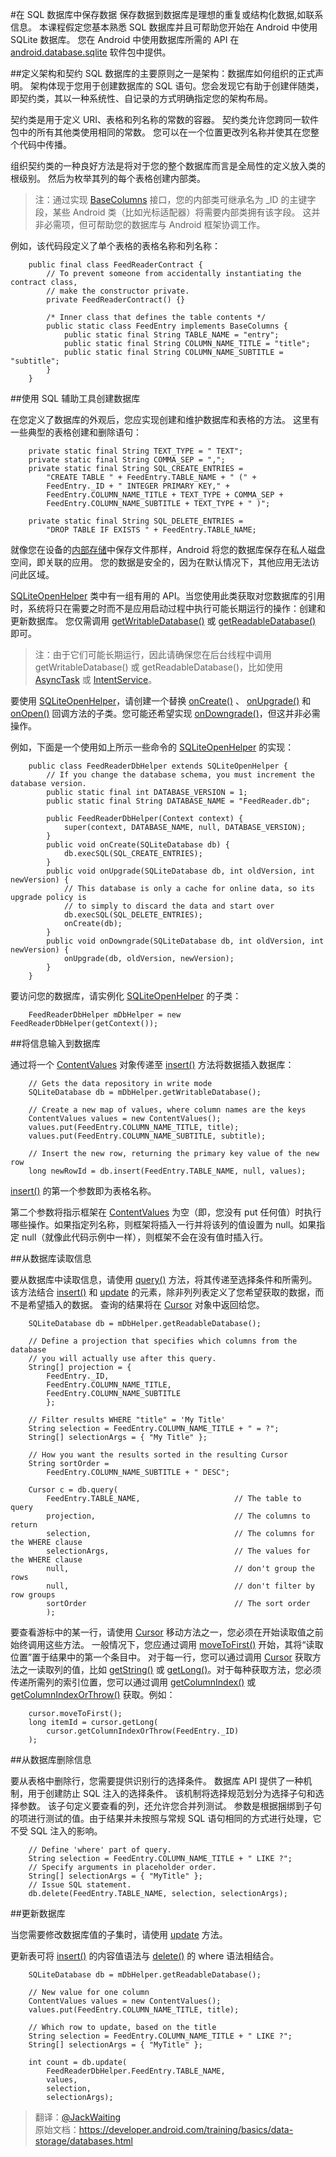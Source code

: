 #在 SQL 数据库中保存数据
保存数据到数据库是理想的重复或结构化数据,如联系信息。 本课程假定您基本熟悉 SQL 数据库并且可帮助您开始在 Android 中使用 SQLite 数据库。 您在 Android 中使用数据库所需的 API 在 
[android.database.sqlite](https://developer.android.com/reference/android/database/sqlite/package-summary.html) 软件包中提供。

##定义架构和契约
SQL 数据库的主要原则之一是架构：数据库如何组织的正式声明。 架构体现于您用于创建数据库的 SQL 语句。您会发现它有助于创建伴随类，即契约类，其以一种系统性、自记录的方式明确指定您的架构布局。

契约类是用于定义 URI、表格和列名称的常数的容器。 契约类允许您跨同一软件包中的所有其他类使用相同的常数。 您可以在一个位置更改列名称并使其在您整个代码中传播。

组织契约类的一种良好方法是将对于您的整个数据库而言是全局性的定义放入类的根级别。 然后为枚举其列的每个表格创建内部类。

> 注：通过实现 [BaseColumns](https://developer.android.com/reference/android/provider/BaseColumns.html) 接口，您的内部类可继承名为 _ID 的主键字段，某些 Android 类（比如光标适配器）将需要内部类拥有该字段。 这并非必需项，但可帮助您的数据库与 Android 框架协调工作。

例如，该代码段定义了单个表格的表格名称和列名称：
		
		public final class FeedReaderContract {
		    // To prevent someone from accidentally instantiating the contract class,
		    // make the constructor private.
		    private FeedReaderContract() {}
		
		    /* Inner class that defines the table contents */
		    public static class FeedEntry implements BaseColumns {
		        public static final String TABLE_NAME = "entry";
		        public static final String COLUMN_NAME_TITLE = "title";
		        public static final String COLUMN_NAME_SUBTITLE = "subtitle";
		    }
		}
##使用 SQL 辅助工具创建数据库

在您定义了数据库的外观后，您应实现创建和维护数据库和表格的方法。 这里有一些典型的表格创建和删除语句：
		
		private static final String TEXT_TYPE = " TEXT";
		private static final String COMMA_SEP = ",";
		private static final String SQL_CREATE_ENTRIES =
		    "CREATE TABLE " + FeedEntry.TABLE_NAME + " (" +
		    FeedEntry._ID + " INTEGER PRIMARY KEY," +
		    FeedEntry.COLUMN_NAME_TITLE + TEXT_TYPE + COMMA_SEP +
		    FeedEntry.COLUMN_NAME_SUBTITLE + TEXT_TYPE + " )";
		
		private static final String SQL_DELETE_ENTRIES =
		    "DROP TABLE IF EXISTS " + FeedEntry.TABLE_NAME;

就像您在设备的[内部存储](https://developer.android.com/guide/topics/data/data-storage.html#filesInternal)中保存文件那样，Android 将您的数据库保存在私人磁盘空间，即关联的应用。 您的数据是安全的，因为在默认情况下，其他应用无法访问此区域。

[SQLiteOpenHelper](https://developer.android.com/reference/android/database/sqlite/SQLiteOpenHelper.html) 类中有一组有用的 API。当您使用此类获取对您数据库的引用时，系统将只在需要之时而不是应用启动过程中执行可能长期运行的操作：创建和更新数据库。 您仅需调用 [getWritableDatabase()](https://developer.android.com/reference/android/database/sqlite/SQLiteOpenHelper.html#getWritableDatabase()) 或 [getReadableDatabase()](https://developer.android.com/reference/android/database/sqlite/SQLiteOpenHelper.html#getReadableDatabase()) 即可。


> 注：由于它们可能长期运行，因此请确保您在后台线程中调用 getWritableDatabase() 或 getReadableDatabase()，比如使用 [AsyncTask](https://developer.android.com/reference/android/os/AsyncTask.html) 或 [IntentService](https://developer.android.com/reference/android/app/IntentService.html)。

要使用 [SQLiteOpenHelper](https://developer.android.com/reference/android/database/sqlite/SQLiteOpenHelper.html)，请创建一个替换 [onCreate()](https://developer.android.com/reference/android/database/sqlite/SQLiteOpenHelper.html#onCreate(android.database.sqlite.SQLiteDatabase)) 、
[onUpgrade()](https://developer.android.com/reference/android/database/sqlite/SQLiteOpenHelper.html#onUpgrade) 和[onOpen()](https://developer.android.com/reference/android/database/sqlite/SQLiteOpenHelper.html#onOpen(android.database.sqlite.SQLiteDatabase)) 回调方法的子类。您可能还希望实现  [onDowngrade()](https://developer.android.com/reference/android/database/sqlite/SQLiteOpenHelper.html#onDowngrade)，但这并非必需操作。

例如，下面是一个使用如上所示一些命令的 [SQLiteOpenHelper](https://developer.android.com/reference/android/database/sqlite/SQLiteOpenHelper.html) 的实现：

		public class FeedReaderDbHelper extends SQLiteOpenHelper {
		    // If you change the database schema, you must increment the database version.
		    public static final int DATABASE_VERSION = 1;
		    public static final String DATABASE_NAME = "FeedReader.db";
		
		    public FeedReaderDbHelper(Context context) {
		        super(context, DATABASE_NAME, null, DATABASE_VERSION);
		    }
		    public void onCreate(SQLiteDatabase db) {
		        db.execSQL(SQL_CREATE_ENTRIES);
		    }
		    public void onUpgrade(SQLiteDatabase db, int oldVersion, int newVersion) {
		        // This database is only a cache for online data, so its upgrade policy is
		        // to simply to discard the data and start over
		        db.execSQL(SQL_DELETE_ENTRIES);
		        onCreate(db);
		    }
		    public void onDowngrade(SQLiteDatabase db, int oldVersion, int newVersion) {
		        onUpgrade(db, oldVersion, newVersion);
		    }
		}
要访问您的数据库，请实例化 [SQLiteOpenHelper](https://developer.android.com/reference/android/database/sqlite/SQLiteOpenHelper.html) 的子类：

		FeedReaderDbHelper mDbHelper = new FeedReaderDbHelper(getContext());

##将信息输入到数据库

通过将一个 [ContentValues](https://developer.android.com/reference/android/content/ContentValues.html) 对象传递至 [insert()](https://developer.android.com/reference/android/database/sqlite/SQLiteDatabase.html) 方法将数据插入数据库：

		// Gets the data repository in write mode
		SQLiteDatabase db = mDbHelper.getWritableDatabase();
		
		// Create a new map of values, where column names are the keys
		ContentValues values = new ContentValues();
		values.put(FeedEntry.COLUMN_NAME_TITLE, title);
		values.put(FeedEntry.COLUMN_NAME_SUBTITLE, subtitle);
		
		// Insert the new row, returning the primary key value of the new row
		long newRowId = db.insert(FeedEntry.TABLE_NAME, null, values);
[insert()](https://developer.android.com/reference/android/database/sqlite/SQLiteDatabase.html) 的第一个参数即为表格名称。

第二个参数将指示框架在 [ContentValues](https://developer.android.com/reference/android/content/ContentValues.html) 为空（即，您没有 put 任何值）时执行哪些操作。如果指定列名称，则框架将插入一行并将该列的值设置为 null。如果指定 null（就像此代码示例中一样），则框架不会在没有值时插入行。

##从数据库读取信息

要从数据库中读取信息，请使用 [query()](https://developer.android.com/reference/android/database/sqlite/SQLiteDatabase.html) 方法，将其传递至选择条件和所需列。该方法结合 [insert()](https://developer.android.com/reference/android/database/sqlite/SQLiteDatabase.html#insert) 和 [update](https://developer.android.com/reference/android/database/sqlite/SQLiteDatabase.html#update) 的元素，除非列列表定义了您希望获取的数据，而不是希望插入的数据。 查询的结果将在 [Cursor](https://developer.android.com/reference/android/database/Cursor.html) 对象中返回给您。
		
		SQLiteDatabase db = mDbHelper.getReadableDatabase();
		
		// Define a projection that specifies which columns from the database
		// you will actually use after this query.
		String[] projection = {
		    FeedEntry._ID,
		    FeedEntry.COLUMN_NAME_TITLE,
		    FeedEntry.COLUMN_NAME_SUBTITLE
		    };
		
		// Filter results WHERE "title" = 'My Title'
		String selection = FeedEntry.COLUMN_NAME_TITLE + " = ?";
		String[] selectionArgs = { "My Title" };
		
		// How you want the results sorted in the resulting Cursor
		String sortOrder =
		    FeedEntry.COLUMN_NAME_SUBTITLE + " DESC";
		
		Cursor c = db.query(
		    FeedEntry.TABLE_NAME,                     // The table to query
		    projection,                               // The columns to return
		    selection,                                // The columns for the WHERE clause
		    selectionArgs,                            // The values for the WHERE clause
		    null,                                     // don't group the rows
		    null,                                     // don't filter by row groups
		    sortOrder                                 // The sort order
		    );

要查看游标中的某一行，请使用 [Cursor](https://developer.android.com/reference/android/database/Cursor.html) 移动方法之一，您必须在开始读取值之前始终调用这些方法。 一般情况下，您应通过调用 [moveToFirst()](https://developer.android.com/reference/android/database/Cursor.html#moveToFirst()) 开始，其将“读取位置”置于结果中的第一个条目中。 对于每一行，您可以通过调用 [Cursor](https://developer.android.com/reference/android/database/Cursor.html) 获取方法之一读取列的值，比如 [getString()](https://developer.android.com/reference/android/database/Cursor.html#getString(int)) 或 [getLong()](https://developer.android.com/reference/android/database/Cursor.html#getLong(int))。对于每种获取方法，您必须传递所需列的索引位置，您可以通过调用 [getColumnIndex()](https://developer.android.com/reference/android/database/Cursor.html#getColumnIndex(java.lang.String)) 或 [getColumnIndexOrThrow()](https://developer.android.com/reference/android/database/Cursor.html#getColumnIndexOrThrow(java.lang.String)) 获取。例如：

		cursor.moveToFirst();
		long itemId = cursor.getLong(
		    cursor.getColumnIndexOrThrow(FeedEntry._ID)
		);

##从数据库删除信息

要从表格中删除行，您需要提供识别行的选择条件。 数据库 API 提供了一种机制，用于创建防止 SQL 注入的选择条件。 该机制将选择规范划分为选择子句和选择参数。 该子句定义要查看的列，还允许您合并列测试。 参数是根据捆绑到子句的项进行测试的值。由于结果并未按照与常规 SQL 语句相同的方式进行处理，它不受 SQL 注入的影响。

		// Define 'where' part of query.
		String selection = FeedEntry.COLUMN_NAME_TITLE + " LIKE ?";
		// Specify arguments in placeholder order.
		String[] selectionArgs = { "MyTitle" };
		// Issue SQL statement.
		db.delete(FeedEntry.TABLE_NAME, selection, selectionArgs);

##更新数据库

当您需要修改数据库值的子集时，请使用 [update](https://developer.android.com/reference/android/database/sqlite/SQLiteDatabase.html#update) 方法。

更新表可将 [insert()](https://developer.android.com/reference/android/database/sqlite/SQLiteDatabase.html) 的内容值语法与 [delete()](https://developer.android.com/reference/android/database/sqlite/SQLiteDatabase.html#delete) 的 where 语法相结合。
		
		SQLiteDatabase db = mDbHelper.getReadableDatabase();
		
		// New value for one column
		ContentValues values = new ContentValues();
		values.put(FeedEntry.COLUMN_NAME_TITLE, title);
		
		// Which row to update, based on the title
		String selection = FeedEntry.COLUMN_NAME_TITLE + " LIKE ?";
		String[] selectionArgs = { "MyTitle" };
		
		int count = db.update(
		    FeedReaderDbHelper.FeedEntry.TABLE_NAME,
		    values,
		    selection,
		    selectionArgs); 

>翻译：[@JackWaiting](https://github.com/JackWaiting)    
原始文档：<https://developer.android.com/training/basics/data-storage/databases.html>
